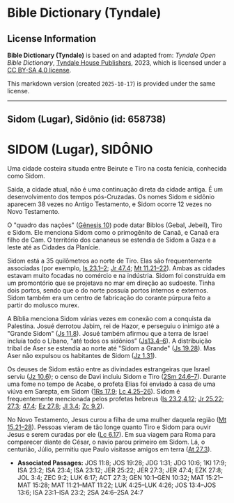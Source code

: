 # Bible Dictionary (Tyndale)

## License Information

**Bible Dictionary (Tyndale)** is based on and adapted from: _Tyndale Open Bible Dictionary_, [Tyndale House Publishers](https://tyndaleopenresources.com/), 2023, which is licensed under a [CC BY-SA 4.0 license](https://creativecommons.org/licenses/by-sa/4.0/legalcode.en).

This markdown version (created `2025-10-17`) is provided under the same license.



--------------------------------

## Sidom (Lugar), Sidônio (id: 658738)

SIDOM (Lugar), SIDÔNIO
======================

Uma cidade costeira situada entre Beirute e Tiro na costa fenícia, conhecida como Sidom.

Saida, a cidade atual, não é uma continuação direta da cidade antiga. É um desenvolvimento dos tempos pós\-Cruzadas. Os nomes Sidom e sidônio aparecem 38 vezes no Antigo Testamento, e Sidom ocorre 12 vezes no Novo Testamento.

O "quadro das nações" ([Gênesis 10](https://ref.ly/Gen10:1-Gen10:32)) pode datar Biblos (Gebal, Jebeil), Tiro e Sidom. Ele menciona Sidom como o primogênito de Canaã, e Canaã era filho de Cam. O território dos cananeus se estendia de Sidom a Gaza e a leste até as Cidades da Planície.

Sidom está a 35 quilômetros ao norte de Tiro. Elas são frequentemente associadas (por exemplo, [Is 23\.1–2](https://ref.ly/Isa23:1-Isa23:2); [Jr 47\.4](https://ref.ly/Jer47:4); [Mt 11\.21–22](https://ref.ly/Matt11:21-Matt11:22)). Ambas as cidades estavam muito focadas no comércio e na indústria. Sidom foi construída em um promontório que se projetava no mar em direção ao sudoeste. Tinha dois portos, sendo que o do norte possuía portos internos e externos. Sidom também era um centro de fabricação do corante púrpura feito a partir do molusco murex.

A Bíblia menciona Sidom várias vezes em conexão com a conquista da Palestina. Josué derrotou Jabim, rei de Hazor, e perseguiu o inimigo até a "Grande Sidom" ([Js 11\.8](https://ref.ly/Josh11:8)). Josué também afirmou que a terra de Israel incluía todo o Líbano, “até todos os sidônios” ([Js13\.4–6](https://ref.ly/Josh13:4-Josh13:6)). A distribuição tribal de Aser se estendia ao norte até "Sidom a Grande" ([Js 19\.28](https://ref.ly/Josh19:28)). Mas Aser não expulsou os habitantes de Sidom ([Jz 1\.31](https://ref.ly/Judg1:31)).

Os deuses de Sidom estão entre as divindades estrangeiras que Israel serviu ([Jz 10\.6](https://ref.ly/Judg10:6)); o censo de Davi incluiu Sidom e Tiro ([2Sm 24\.6–7](https://ref.ly/2Sam24:6-2Sam24:7)). Durante uma fome no tempo de Acabe, o profeta Elias foi enviado à casa de uma viúva em Sarepta, em Sidom ([1Rs 17\.9](https://ref.ly/1Kgs17:9); [Lc 4\.25–26](https://ref.ly/Luke4:25-Luke4:26)). Sidom é frequentemente mencionada pelos profetas hebreus ([Is 23\.2,4,12](https://ref.ly/Isa23:2,Isa23:4,Isa23:12); [Jr 25\.22](https://ref.ly/Jer25:22); [27\.3](https://ref.ly/Jer27:3); [47\.4](https://ref.ly/Jer47:4); [Ez 27\.8](https://ref.ly/Ezek27:8); [Jl 3\.4](https://ref.ly/Joel3:4); [Zc 9\.2](https://ref.ly/Zech9:2)).

No Novo Testamento, Jesus curou a filha de uma mulher daquela região ([Mt 15\.21–28](https://ref.ly/Matt15:21-Matt15:28)). Pessoas vieram de tão longe quanto Tiro e Sidom para ouvir Jesus e serem curadas por ele ([Lc 6\.17](https://ref.ly/Luke6:17)). Em sua viagem para Roma para comparecer diante de César, o navio parou primeiro em Sidom. Lá, o centurião, Júlio, permitiu que Paulo visitasse amigos em terra ([At 27\.3](https://ref.ly/Acts27:3)).

* **Associated Passages:** JOS 11:8; JOS 19:28; JDG 1:31; JDG 10:6; 1KI 17:9; ISA 23:2; ISA 23:4; ISA 23:12; JER 25:22; JER 27:3; JER 47:4; EZK 27:8; JOL 3:4; ZEC 9:2; LUK 6:17; ACT 27:3; GEN 10:1–GEN 10:32; MAT 15:21–MAT 15:28; MAT 11:21–MAT 11:22; LUK 4:25–LUK 4:26; JOS 13:4–JOS 13:6; ISA 23:1–ISA 23:2; 2SA 24:6–2SA 24:7

